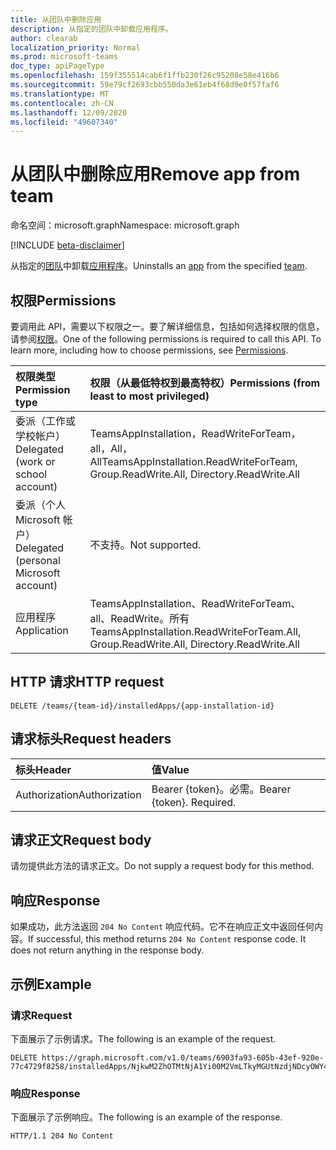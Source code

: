 ```yaml
---
title: 从团队中删除应用
description: 从指定的团队中卸载应用程序。
author: clearab
localization_priority: Normal
ms.prod: microsoft-teams
doc_type: apiPageType
ms.openlocfilehash: 159f355514cab6f1ffb230f26c95208e58e416b6
ms.sourcegitcommit: 59e79cf2693cbb550da3e61eb4f68d9e0f57faf6
ms.translationtype: MT
ms.contentlocale: zh-CN
ms.lasthandoff: 12/09/2020
ms.locfileid: "49607340"
---
```

# <a name="remove-app-from-team"></a><span data-ttu-id="8341c-103">从团队中删除应用</span><span class="sxs-lookup"><span data-stu-id="8341c-103">Remove app from team</span></span>

<span data-ttu-id="8341c-104">命名空间：microsoft.graph</span><span class="sxs-lookup"><span data-stu-id="8341c-104">Namespace: microsoft.graph</span></span>

[!INCLUDE [beta-disclaimer](../../includes/beta-disclaimer.md)]

<span data-ttu-id="8341c-105">从指定的[团队](../resources/team.md)中卸载[应用程序](../resources/teamsappinstallation.md)。</span><span class="sxs-lookup"><span data-stu-id="8341c-105">Uninstalls an [app](../resources/teamsappinstallation.md) from the specified [team](../resources/team.md).</span></span>

## <a name="permissions"></a><span data-ttu-id="8341c-106">权限</span><span class="sxs-lookup"><span data-stu-id="8341c-106">Permissions</span></span>

<span data-ttu-id="8341c-p101">要调用此 API，需要以下权限之一。要了解详细信息，包括如何选择权限的信息，请参阅[权限](/graph/permissions-reference)。</span><span class="sxs-lookup"><span data-stu-id="8341c-p101">One of the following permissions is required to call this API. To learn more, including how to choose permissions, see [Permissions](/graph/permissions-reference).</span></span>

|<span data-ttu-id="8341c-109">权限类型</span><span class="sxs-lookup"><span data-stu-id="8341c-109">Permission type</span></span>      | <span data-ttu-id="8341c-110">权限（从最低特权到最高特权）</span><span class="sxs-lookup"><span data-stu-id="8341c-110">Permissions (from least to most privileged)</span></span>              |
|:--------------------|:---------------------------------------------------------|
|<span data-ttu-id="8341c-111">委派（工作或学校帐户）</span><span class="sxs-lookup"><span data-stu-id="8341c-111">Delegated (work or school account)</span></span> | <span data-ttu-id="8341c-112">TeamsAppInstallation，ReadWriteForTeam，all，All，All</span><span class="sxs-lookup"><span data-stu-id="8341c-112">TeamsAppInstallation.ReadWriteForTeam, Group.ReadWrite.All, Directory.ReadWrite.All</span></span> |
|<span data-ttu-id="8341c-113">委派（个人 Microsoft 帐户）</span><span class="sxs-lookup"><span data-stu-id="8341c-113">Delegated (personal Microsoft account)</span></span> | <span data-ttu-id="8341c-114">不支持。</span><span class="sxs-lookup"><span data-stu-id="8341c-114">Not supported.</span></span>    |
|<span data-ttu-id="8341c-115">应用程序</span><span class="sxs-lookup"><span data-stu-id="8341c-115">Application</span></span> | <span data-ttu-id="8341c-116">TeamsAppInstallation、ReadWriteForTeam、all、ReadWrite。所有</span><span class="sxs-lookup"><span data-stu-id="8341c-116">TeamsAppInstallation.ReadWriteForTeam.All, Group.ReadWrite.All, Directory.ReadWrite.All</span></span> |

## <a name="http-request"></a><span data-ttu-id="8341c-117">HTTP 请求</span><span class="sxs-lookup"><span data-stu-id="8341c-117">HTTP request</span></span>
<!-- { "blockType": "ignored" } -->
```http
DELETE /teams/{team-id}/installedApps/{app-installation-id}
```

## <a name="request-headers"></a><span data-ttu-id="8341c-118">请求标头</span><span class="sxs-lookup"><span data-stu-id="8341c-118">Request headers</span></span>

| <span data-ttu-id="8341c-119">标头</span><span class="sxs-lookup"><span data-stu-id="8341c-119">Header</span></span>       | <span data-ttu-id="8341c-120">值</span><span class="sxs-lookup"><span data-stu-id="8341c-120">Value</span></span> |
|:---------------|:--------|
| <span data-ttu-id="8341c-121">Authorization</span><span class="sxs-lookup"><span data-stu-id="8341c-121">Authorization</span></span>  | <span data-ttu-id="8341c-p102">Bearer {token}。必需。</span><span class="sxs-lookup"><span data-stu-id="8341c-p102">Bearer {token}. Required.</span></span>  |

## <a name="request-body"></a><span data-ttu-id="8341c-124">请求正文</span><span class="sxs-lookup"><span data-stu-id="8341c-124">Request body</span></span>

<span data-ttu-id="8341c-125">请勿提供此方法的请求正文。</span><span class="sxs-lookup"><span data-stu-id="8341c-125">Do not supply a request body for this method.</span></span>

## <a name="response"></a><span data-ttu-id="8341c-126">响应</span><span class="sxs-lookup"><span data-stu-id="8341c-126">Response</span></span>

<span data-ttu-id="8341c-p103">如果成功，此方法返回 `204 No Content` 响应代码。它不在响应正文中返回任何内容。</span><span class="sxs-lookup"><span data-stu-id="8341c-p103">If successful, this method returns `204 No Content` response code. It does not return anything in the response body.</span></span>

## <a name="example"></a><span data-ttu-id="8341c-129">示例</span><span class="sxs-lookup"><span data-stu-id="8341c-129">Example</span></span>

### <a name="request"></a><span data-ttu-id="8341c-130">请求</span><span class="sxs-lookup"><span data-stu-id="8341c-130">Request</span></span>

<span data-ttu-id="8341c-131">下面展示了示例请求。</span><span class="sxs-lookup"><span data-stu-id="8341c-131">The following is an example of the request.</span></span>

<!-- {
  "blockType": "request",
  "name": "uninstall_teamsapp_in_team"
}-->
```http
DELETE https://graph.microsoft.com/v1.0/teams/6903fa93-605b-43ef-920e-77c4729f8258/installedApps/NjkwM2ZhOTMtNjA1Yi00M2VmLTkyMGUtNzdjNDcyOWY4MjU4IyMwMDAwMTAxNi1kZTA1LTQ5MmUtOTEwNi00ODI4ZmM4YTg2ODc=
```

### <a name="response"></a><span data-ttu-id="8341c-132">响应</span><span class="sxs-lookup"><span data-stu-id="8341c-132">Response</span></span>

<span data-ttu-id="8341c-133">下面展示了示例响应。</span><span class="sxs-lookup"><span data-stu-id="8341c-133">The following is an example of the response.</span></span>

<!-- {
  "blockType": "response",
  "name": "uninstall_teamsapp_in_team",
  "truncated": true
} -->
```http
HTTP/1.1 204 No Content
```

<!-- uuid: 8fcb5dbc-d5aa-4681-8e31-b001d5168d79
2015-10-25 14:57:30 UTC -->
<!--
{
  "type": "#page.annotation",
  "description": "Remove app from team",
  "keywords": "",
  "section": "documentation",
  "tocPath": "",
  "suppressions": []
}
-->



